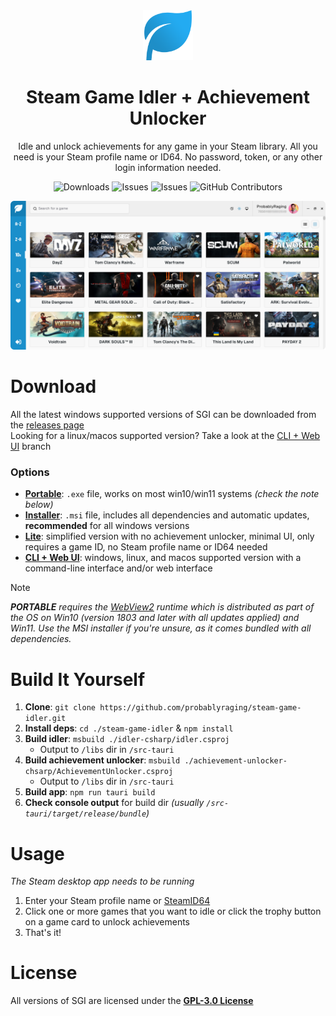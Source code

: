<div align="center">
  <img src="./assets/logo.png" width='80' alt='Click for larger image' />
  <h1 align="center">Steam Game Idler + Achievement Unlocker</h1>
  <p align="center">Idle and unlock achievements for any game in your Steam library. All you need is your Steam profile name or ID64. No password, token, or any other login information needed.</p>
<p align="center">
  <img src="https://img.shields.io/github/downloads/probablyraging/steam-game-idler/total?style=for-the-badge&logo=github&color=137eb5" alt="Downloads" />
  <img src="https://img.shields.io/github/issues/probablyraging/steam-game-idler?style=for-the-badge&logo=github&color=137eb5" alt="Issues" />
  <img src="https://img.shields.io/github/issues-pr/probablyraging/steam-game-idler?style=for-the-badge&logo=github&color=137eb5" alt="Issues" />
  <img src="https://img.shields.io/github/contributors/probablyraging/steam-game-idler?style=for-the-badge&logo=github&color=137eb5" alt="GitHub Contributors" />
</p>
</div>
<div align="center" style="margin-top: 10px;">
  <img src="./assets/example.png" width='700' alt='Click for larger image' />
</div>

# Download
All the latest windows supported versions of SGI can be downloaded from the [releases page](https://github.com/probablyraging/steam-game-idler/releases)<br/>
Looking for a linux/macos supported version? Take a look at the [CLI + Web UI](https://github.com/probablyraging/steam-game-idler/tree/cli-webui) branch

### Options
* **[Portable](https://github.com/probablyraging/steam-game-idler)**: `.exe` file, works on most win10/win11 systems *(check the note below)*
* **[Installer](https://github.com/probablyraging/steam-game-idler)**: `.msi` file, includes all dependencies and automatic updates, **recommended** for all windows versions
* **[Lite](https://github.com/probablyraging/steam-game-idler/tree/lite)**: simplified version with no achievement unlocker, minimal UI, only requires a game ID, no Steam profile name or ID64 needed
* **[CLI + Web UI](https://github.com/probablyraging/steam-game-idler/tree/cli-webui)**: windows, linux, and macos supported version with a command-line interface and/or web interface

> [!Note]
> ***PORTABLE** requires the [WebView2](https://developer.microsoft.com/en-us/microsoft-edge/webview2/?form=MA13LH#download-section) runtime which is distributed as part of the OS on Win10 (version 1803 and later with all updates applied) and Win11. Use the MSI installer if you're unsure, as it comes bundled with all dependencies.*

# Build It Yourself
1. **Clone**: `git clone https://github.com/probablyraging/steam-game-idler.git`
2. **Install deps**: `cd ./steam-game-idler` & `npm install`
3. **Build idler**: `msbuild ./idler-csharp/idler.csproj`
	* Output to `/libs` dir in `/src-tauri`
4. **Build achievement unlocker**: `msbuild ./achievement-unlocker-chsarp/AchievementUnlocker.csproj`
	* Output to `/libs` dir in `/src-tauri`
5. **Build app**: `npm run tauri build`
6. **Check console output** for build dir *(usually `/src-tauri/target/release/bundle`)*

# Usage
*The Steam desktop app needs to be running*
1. Enter your Steam profile name or [SteamID64](https://steamid.io/)
2. Click one or more games that you want to idle or click the trophy button on a game card to unlock achievements
3. That's it!

# License
All versions of SGI are licensed under the **[GPL-3.0 License](./LICENSE)**